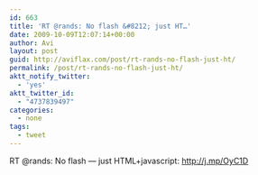 ```yaml
---
id: 663
title: 'RT @rands: No flash &#8212; just HT…'
date: 2009-10-09T12:07:14+00:00
author: Avi
layout: post
guid: http://aviflax.com/post/rt-rands-no-flash-just-ht/
permalink: /post/rt-rands-no-flash-just-ht/
aktt_notify_twitter:
  - 'yes'
aktt_twitter_id:
  - "4737839497"
categories:
  - none
tags:
  - tweet
---
```

RT @rands: No flash &#8212; just HTML+javascript: <a href="http://j.mp/OyC1D" rel="nofollow">http://j.mp/OyC1D</a>